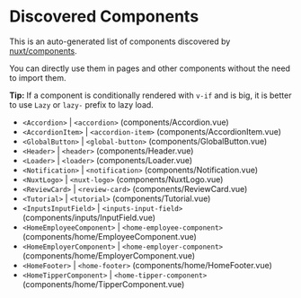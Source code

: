 # Discovered Components

This is an auto-generated list of components discovered by [nuxt/components](https://github.com/nuxt/components).

You can directly use them in pages and other components without the need to import them.

**Tip:** If a component is conditionally rendered with `v-if` and is big, it is better to use `Lazy` or `lazy-` prefix to lazy load.

- `<Accordion>` | `<accordion>` (components/Accordion.vue)
- `<AccordionItem>` | `<accordion-item>` (components/AccordionItem.vue)
- `<GlobalButton>` | `<global-button>` (components/GlobalButton.vue)
- `<Header>` | `<header>` (components/Header.vue)
- `<Loader>` | `<loader>` (components/Loader.vue)
- `<Notification>` | `<notification>` (components/Notification.vue)
- `<NuxtLogo>` | `<nuxt-logo>` (components/NuxtLogo.vue)
- `<ReviewCard>` | `<review-card>` (components/ReviewCard.vue)
- `<Tutorial>` | `<tutorial>` (components/Tutorial.vue)
- `<InputsInputField>` | `<inputs-input-field>` (components/inputs/InputField.vue)
- `<HomeEmployeeComponent>` | `<home-employee-component>` (components/home/EmployeeComponent.vue)
- `<HomeEmployerComponent>` | `<home-employer-component>` (components/home/EmployerComponent.vue)
- `<HomeFooter>` | `<home-footer>` (components/home/HomeFooter.vue)
- `<HomeTipperComponent>` | `<home-tipper-component>` (components/home/TipperComponent.vue)
